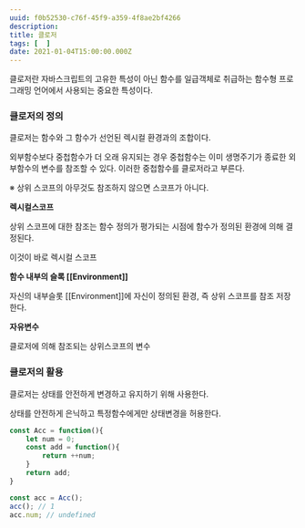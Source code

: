 ```yaml
---
uuid: f0b52530-c76f-45f9-a359-4f8ae2bf4266
description: 
title: 클로저
tags: [  ]
date: 2021-01-04T15:00:00.000Z
---
```








클로저란 자바스크립트의 고유한 특성이 아닌 함수를 일급객체로 취급하는 함수형 프로그래밍 언어에서 사용되는 중요한 특성이다.

### 클로저의 정의

클로저는 함수와 그 함수가 선언된 렉시컬 환경과의 조합이다.

외부함수보다 중첩함수가 더 오래 유지되는 경우 중첩함수는 이미 생명주기가 종료한 외부함수의 변수를 참조할 수 있다. 이러한 중첩함수를 클로저라고 부른다.

※ 상위 스코프의 아무것도 참조하지 않으면 스코프가 아니다.

**렉시컬스코프**

상위 스코프에 대한 참조는 함수 정의가 평가되는 시점에 함수가 정의된 환경에 의해 결정된다.

이것이 바로 렉시컬 스코프

**함수 내부의 슬록 [[Environment]]**

자신의 내부슬롯 [[Environment]]에 자신이 정의된 환경, 즉 상위 스코프를 참조 저장한다.

**자유변수**

클로저에 의해 참조되는 상위스코프의 변수

### 클로저의 활용

클로저는 상태를 안전하게 변경하고 유지하기 위해 사용한다.

상태를 안전하게 은닉하고 특정함수에게만 상태변경을 허용한다.

```jsx
const Acc = function(){
	let num = 0;
	const add = function(){
		return ++num;
	}
	return add;
}

const acc = Acc();
acc(); // 1
acc.num; // undefined
```